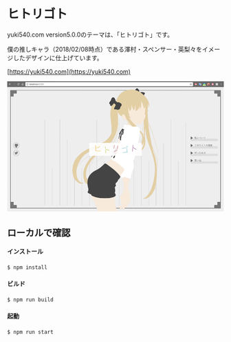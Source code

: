 # ヒトリゴト
yuki540.com version5.0.0のテーマは、「ヒトリゴト」です。

僕の推しキャラ（2018/02/08時点）である澤村・スペンサー・英梨々をイメージしたデザインに仕上げています。

[https://yuki540.com](https://yuki540.com)

![sitename](./screenshots/screenshots.png)

## ローカルで確認

#### インストール
```bash
$ npm install
```

#### ビルド
```bash
$ npm run build
```

#### 起動
```bash
$ npm run start
```
